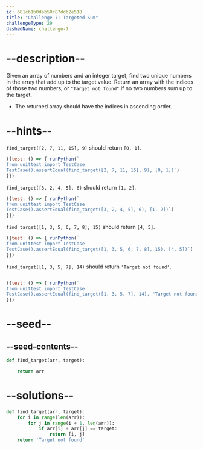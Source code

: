 ```yaml
---
id: 681cb1b0dab50c87ddb2e518
title: "Challenge 7: Targeted Sum"
challengeType: 29
dashedName: challenge-7
---
```


# --description--

Given an array of numbers and an integer target, find two unique numbers in the array that add up to the target value. Return an array with the indices of those two numbers, or `"Target not found"` if no two numbers sum up to the target.

- The returned array should have the indices in ascending order.

# --hints--

`find_target([2, 7, 11, 15], 9)` should return `[0, 1]`.

```js
({test: () => { runPython(`
from unittest import TestCase
TestCase().assertEqual(find_target([2, 7, 11, 15], 9), [0, 1])`)
}})
```

`find_target([3, 2, 4, 5], 6)` should return `[1, 2]`.

```js
({test: () => { runPython(`
from unittest import TestCase
TestCase().assertEqual(find_target([3, 2, 4, 5], 6), [1, 2])`)
}})
```

`find_target([1, 3, 5, 6, 7, 8], 15)` should return `[4, 5]`.

```js
({test: () => { runPython(`
from unittest import TestCase
TestCase().assertEqual(find_target([1, 3, 5, 6, 7, 8], 15), [4, 5])`)
}})
```

`find_target([1, 3, 5, 7], 14)` should return `'Target not found'`.

```js

({test: () => { runPython(`
from unittest import TestCase
TestCase().assertEqual(find_target([1, 3, 5, 7], 14), "Target not found")`)
}})
```

# --seed--

## --seed-contents--

```py
def find_target(arr, target):

    return arr
```

# --solutions--

```py
def find_target(arr, target):
    for i in range(len(arr)):
        for j in range(i + 1, len(arr)):
            if arr[i] + arr[j] == target:
                return [i, j]
    return 'Target not found'
```
